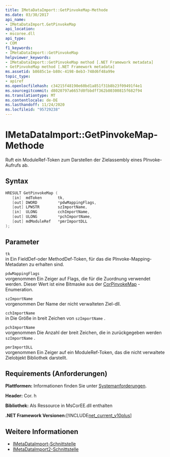 ```yaml
---
title: IMetaDataImport::GetPinvokeMap-Methode
ms.date: 03/30/2017
api_name:
- IMetaDataImport.GetPinvokeMap
api_location:
- mscoree.dll
api_type:
- COM
f1_keywords:
- IMetaDataImport::GetPinvokeMap
helpviewer_keywords:
- IMetaDataImport::GetPinvokeMap method [.NET Framework metadata]
- GetPinvokeMap method [.NET Framework metadata]
ms.assetid: b8685c1e-b80c-4198-8eb3-748d6f48a99e
topic_type:
- apiref
ms.openlocfilehash: c34215f48190e60bd1a851f31b8b23f09491f4e1
ms.sourcegitcommit: d8020797a6657d0fbbdff362b80300815f682f94
ms.translationtype: MT
ms.contentlocale: de-DE
ms.lasthandoff: 11/24/2020
ms.locfileid: "95729238"
---
```

# <a name="imetadataimportgetpinvokemap-method"></a>IMetaDataImport::GetPinvokeMap-Methode

Ruft ein ModuleRef-Token zum Darstellen der Zielassembly eines PInvoke-Aufrufs ab.  
  
## <a name="syntax"></a>Syntax  
  
```cpp  
HRESULT GetPinvokeMap (  
   [in]  mdToken       tk,  
   [out] DWORD         *pdwMappingFlags,  
   [out] LPWSTR        szImportName,  
   [in]  ULONG         cchImportName,  
   [out] ULONG         *pchImportName,  
   [out] mdModuleRef   *pmrImportDLL  
);  
```  
  
## <a name="parameters"></a>Parameter  

 `tk`  
 in Ein FieldDef-oder MethodDef-Token, für das die PInvoke-Mapping-Metadaten zu erhalten sind.  
  
 `pdwMappingFlags`  
 vorgenommen Ein Zeiger auf Flags, die für die Zuordnung verwendet werden. Dieser Wert ist eine Bitmaske aus der [CorPinvokeMap](corpinvokemap-enumeration.md) -Enumeration.  
  
 `szImportName`  
 vorgenommen Der Name der nicht verwalteten Ziel-dll.  
  
 `cchImportName`  
 in Die Größe in breit Zeichen von `szImportName` .  
  
 `pchImportName`  
 vorgenommen Die Anzahl der breit Zeichen, die in zurückgegeben werden `szImportName` .  
  
 `pmrImportDLL`  
 vorgenommen Ein Zeiger auf ein ModuleRef-Token, das die nicht verwaltete Zielobjekt Bibliothek darstellt.  
  
## <a name="requirements"></a>Requirements (Anforderungen)  

 **Plattformen:** Informationen finden Sie unter [Systemanforderungen](../../get-started/system-requirements.md).  
  
 **Header:** Cor. h  
  
 **Bibliothek:** Als Ressource in MsCorEE.dll enthalten  
  
 **.NET Framework Versionen:**[!INCLUDE[net_current_v10plus](../../../../includes/net-current-v10plus-md.md)]  
  
## <a name="see-also"></a>Weitere Informationen

- [IMetaDataImport-Schnittstelle](imetadataimport-interface.md)
- [IMetaDataImport2-Schnittstelle](imetadataimport2-interface.md)
